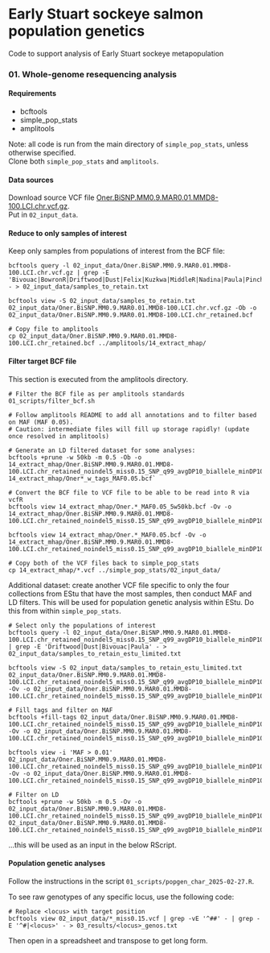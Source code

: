 # Early Stuart sockeye salmon population genetics
Code to support analysis of Early Stuart sockeye metapopulation

### 01. Whole-genome resequencing analysis ###
#### Requirements ####
- bcftools    
- simple_pop_stats
- amplitools 

Note: all code is run from the main directory of `simple_pop_stats`, unless otherwise specified.    
Clone both `simple_pop_stats` and `amplitools`.     

#### Data sources ####
Download source VCF file [Oner.BiSNP.MM0.9.MAR0.01.MMD8-100.LCI.chr.vcf.gz](https://gsajournals.figshare.com/articles/dataset/Supplemental_Material_for_Christensen_et_al_2024/25705428).     
Put in `02_input_data`.        

#### Reduce to only samples of interest ####
Keep only samples from populations of interest from the BCF file:    
```
bcftools query -l 02_input_data/Oner.BiSNP.MM0.9.MAR0.01.MMD8-100.LCI.chr.vcf.gz | grep -E 'Bivouac|BowronR|Driftwood|Dust|Felix|Kuzkwa|MiddleR|Nadina|Paula|Pinchi|Stellako|Tachie|Takla_S' - > 02_input_data/samples_to_retain.txt

bcftools view -S 02_input_data/samples_to_retain.txt 02_input_data/Oner.BiSNP.MM0.9.MAR0.01.MMD8-100.LCI.chr.vcf.gz -Ob -o 02_input_data/Oner.BiSNP.MM0.9.MAR0.01.MMD8-100.LCI.chr_retained.bcf    

# Copy file to amplitools
cp 02_input_data/Oner.BiSNP.MM0.9.MAR0.01.MMD8-100.LCI.chr_retained.bcf ../amplitools/14_extract_mhap/
```

#### Filter target BCF file ####
This section is executed from the amplitools directory.     

```
# Filter the BCF file as per amplitools standards
01_scripts/filter_bcf.sh

# Follow amplitools README to add all annotations and to filter based on MAF (MAF 0.05).    
# Caution: intermediate files will fill up storage rapidly! (update once resolved in amplitools)

# Generate an LD filtered dataset for some analyses:    
bcftools +prune -w 50kb -m 0.5 -Ob -o 14_extract_mhap/Oner.BiSNP.MM0.9.MAR0.01.MMD8-100.LCI.chr_retained_noindel5_miss0.15_SNP_q99_avgDP10_biallele_minDP10_maxDP1000_minGQ20_miss0.15_w_tags_MAF0.05_5w50kb.bcf 14_extract_mhap/Oner*_w_tags_MAF0.05.bcf`     

# Convert the BCF file to VCF file to be able to be read into R via vcfR    
bcftools view 14_extract_mhap/Oner.*_MAF0.05_5w50kb.bcf -Ov -o 14_extract_mhap/Oner.BiSNP.MM0.9.MAR0.01.MMD8-100.LCI.chr_retained_noindel5_miss0.15_SNP_q99_avgDP10_biallele_minDP10_maxDP1000_minGQ20_miss0.15_w_tags_MAF0.05_5w50kb.vcf

bcftools view 14_extract_mhap/Oner.*_MAF0.05.bcf -Ov -o 14_extract_mhap/Oner.BiSNP.MM0.9.MAR0.01.MMD8-100.LCI.chr_retained_noindel5_miss0.15_SNP_q99_avgDP10_biallele_minDP10_maxDP1000_minGQ20_miss0.15_w_tags_MAF0.05.vcf

# Copy both of the VCF files back to simple_pop_stats
cp 14_extract_mhap/*.vcf ../simple_pop_stats/02_input_data/   
```

Additional dataset: create another VCF file specific to only the four collections from EStu that have the most samples, then conduct MAF and LD filters. This will be used for population genetic analysis within EStu. Do this from within `simple_pop_stats`.        
```
# Select only the populations of interest
bcftools query -l 02_input_data/Oner.BiSNP.MM0.9.MAR0.01.MMD8-100.LCI.chr_retained_noindel5_miss0.15_SNP_q99_avgDP10_biallele_minDP10_maxDP1000_minGQ20_miss0.15.vcf | grep -E 'Driftwood|Dust|Bivouac|Paula' - > 02_input_data/samples_to_retain_estu_limited.txt

bcftools view -S 02_input_data/samples_to_retain_estu_limited.txt 02_input_data/Oner.BiSNP.MM0.9.MAR0.01.MMD8-100.LCI.chr_retained_noindel5_miss0.15_SNP_q99_avgDP10_biallele_minDP10_maxDP1000_minGQ20_miss0.15.vcf -Ov -o 02_input_data/Oner.BiSNP.MM0.9.MAR0.01.MMD8-100.LCI.chr_retained_noindel5_miss0.15_SNP_q99_avgDP10_biallele_minDP10_maxDP1000_minGQ20_miss0.15_estu_limited.vcf

# Fill tags and filter on MAF
bcftools +fill-tags 02_input_data/Oner.BiSNP.MM0.9.MAR0.01.MMD8-100.LCI.chr_retained_noindel5_miss0.15_SNP_q99_avgDP10_biallele_minDP10_maxDP1000_minGQ20_miss0.15_estu_limited.vcf -Ov -o 02_input_data/Oner.BiSNP.MM0.9.MAR0.01.MMD8-100.LCI.chr_retained_noindel5_miss0.15_SNP_q99_avgDP10_biallele_minDP10_maxDP1000_minGQ20_miss0.15_estu_limited_w_tags.vcf

bcftools view -i 'MAF > 0.01' 02_input_data/Oner.BiSNP.MM0.9.MAR0.01.MMD8-100.LCI.chr_retained_noindel5_miss0.15_SNP_q99_avgDP10_biallele_minDP10_maxDP1000_minGQ20_miss0.15_estu_limited_w_tags.vcf -Ov -o 02_input_data/Oner.BiSNP.MM0.9.MAR0.01.MMD8-100.LCI.chr_retained_noindel5_miss0.15_SNP_q99_avgDP10_biallele_minDP10_maxDP1000_minGQ20_miss0.15_estu_limited_w_tags_MAF0.01.vcf

# Filter on LD
bcftools +prune -w 50kb -m 0.5 -Ov -o 02_input_data/Oner.BiSNP.MM0.9.MAR0.01.MMD8-100.LCI.chr_retained_noindel5_miss0.15_SNP_q99_avgDP10_biallele_minDP10_maxDP1000_minGQ20_miss0.15_estu_limited_w_tags_MAF0.01_5w50kb.vcf 02_input_data/Oner.BiSNP.MM0.9.MAR0.01.MMD8-100.LCI.chr_retained_noindel5_miss0.15_SNP_q99_avgDP10_biallele_minDP10_maxDP1000_minGQ20_miss0.15_estu_limited_w_tags_MAF0.01.vcf

```
...this will be used as an input in the below RScript.    


#### Population genetic analyses ####
Follow the instructions in the script `01_scripts/popgen_char_2025-02-27.R`.     


To see raw genotypes of any specific locus, use the following code:    
```
# Replace <locus> with target position
bcftools view 02_input_data/*_miss0.15.vcf | grep -vE '^##' - | grep -E '^#|<locus>' - > 03_results/<locus>_genos.txt
```
Then open in a spreadsheet and transpose to get long form.    

